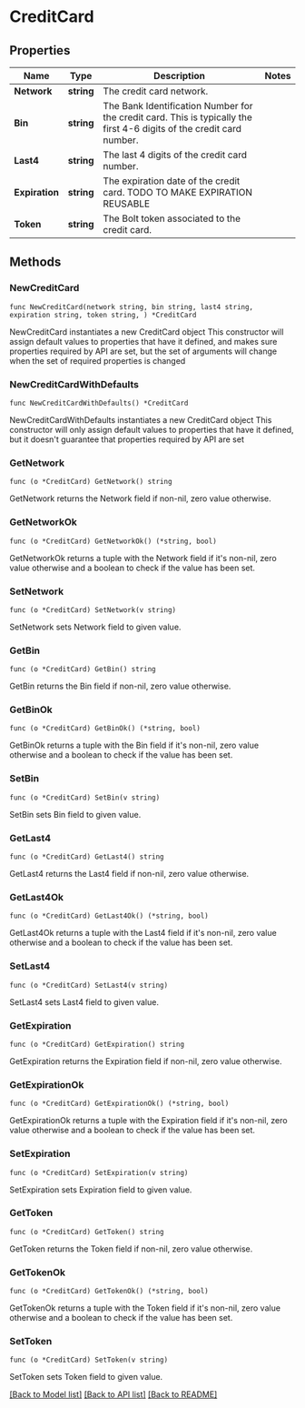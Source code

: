 # CreditCard

## Properties

Name | Type | Description | Notes
------------ | ------------- | ------------- | -------------
**Network** | **string** | The credit card network. | 
**Bin** | **string** | The Bank Identification Number for the credit card. This is typically the first 4-6 digits of the credit card number. | 
**Last4** | **string** | The last 4 digits of the credit card number. | 
**Expiration** | **string** | The expiration date of the credit card. TODO TO MAKE EXPIRATION REUSABLE | 
**Token** | **string** | The Bolt token associated to the credit card. | 

## Methods

### NewCreditCard

`func NewCreditCard(network string, bin string, last4 string, expiration string, token string, ) *CreditCard`

NewCreditCard instantiates a new CreditCard object
This constructor will assign default values to properties that have it defined,
and makes sure properties required by API are set, but the set of arguments
will change when the set of required properties is changed

### NewCreditCardWithDefaults

`func NewCreditCardWithDefaults() *CreditCard`

NewCreditCardWithDefaults instantiates a new CreditCard object
This constructor will only assign default values to properties that have it defined,
but it doesn't guarantee that properties required by API are set

### GetNetwork

`func (o *CreditCard) GetNetwork() string`

GetNetwork returns the Network field if non-nil, zero value otherwise.

### GetNetworkOk

`func (o *CreditCard) GetNetworkOk() (*string, bool)`

GetNetworkOk returns a tuple with the Network field if it's non-nil, zero value otherwise
and a boolean to check if the value has been set.

### SetNetwork

`func (o *CreditCard) SetNetwork(v string)`

SetNetwork sets Network field to given value.


### GetBin

`func (o *CreditCard) GetBin() string`

GetBin returns the Bin field if non-nil, zero value otherwise.

### GetBinOk

`func (o *CreditCard) GetBinOk() (*string, bool)`

GetBinOk returns a tuple with the Bin field if it's non-nil, zero value otherwise
and a boolean to check if the value has been set.

### SetBin

`func (o *CreditCard) SetBin(v string)`

SetBin sets Bin field to given value.


### GetLast4

`func (o *CreditCard) GetLast4() string`

GetLast4 returns the Last4 field if non-nil, zero value otherwise.

### GetLast4Ok

`func (o *CreditCard) GetLast4Ok() (*string, bool)`

GetLast4Ok returns a tuple with the Last4 field if it's non-nil, zero value otherwise
and a boolean to check if the value has been set.

### SetLast4

`func (o *CreditCard) SetLast4(v string)`

SetLast4 sets Last4 field to given value.


### GetExpiration

`func (o *CreditCard) GetExpiration() string`

GetExpiration returns the Expiration field if non-nil, zero value otherwise.

### GetExpirationOk

`func (o *CreditCard) GetExpirationOk() (*string, bool)`

GetExpirationOk returns a tuple with the Expiration field if it's non-nil, zero value otherwise
and a boolean to check if the value has been set.

### SetExpiration

`func (o *CreditCard) SetExpiration(v string)`

SetExpiration sets Expiration field to given value.


### GetToken

`func (o *CreditCard) GetToken() string`

GetToken returns the Token field if non-nil, zero value otherwise.

### GetTokenOk

`func (o *CreditCard) GetTokenOk() (*string, bool)`

GetTokenOk returns a tuple with the Token field if it's non-nil, zero value otherwise
and a boolean to check if the value has been set.

### SetToken

`func (o *CreditCard) SetToken(v string)`

SetToken sets Token field to given value.



[[Back to Model list]](../README.md#documentation-for-models) [[Back to API list]](../README.md#documentation-for-api-endpoints) [[Back to README]](../README.md)


